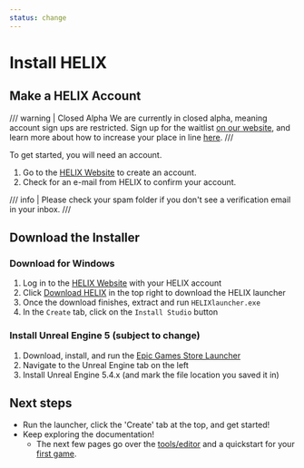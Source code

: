 ```yaml
---
status: change
---
```


# Install HELIX

## Make a HELIX Account

/// warning | Closed Alpha
We are currently in closed alpha, meaning account sign ups are restricted. Sign up for the waitlist [on our website](https://helixgame.com/), and learn more about how to increase your place in line [here](TODO_waitlistDetails_link). 
///

To get started, you will need an account.

1. Go to the [HELIX Website](https://helixgame.com/) to create an account.
2. Check for an e-mail from HELIX to confirm your account.

/// info | Please check your spam folder if you don't see a verification email in your inbox.
///

## Download the Installer

### Download for Windows
1. Log in to the [HELIX Website](https://helixgame.com/) with your HELIX account
2. Click [Download HELIX](TODO_dl_link) in the top right to download the HELIX launcher
3. Once the download finishes, extract and run `HELIXlauncher.exe`
4. In the `Create` tab, click on the `Install Studio` button

### Install Unreal Engine 5 (subject to change)
1. Download, install, and run the [Epic Games Store Launcher](https://store.epicgames.com/en-US/download)
2. Navigate to the Unreal Engine tab on the left
3. Install Unreal Engine 5.4.x (and mark the file location you saved it in)

## Next steps
- Run the launcher, click the 'Create' tab at the top, and get started!
- Keep exploring the documentation!
    - The next few pages go over the [tools/editor](creatorTools.md) and a quickstart for your [first game](firstGame.md).